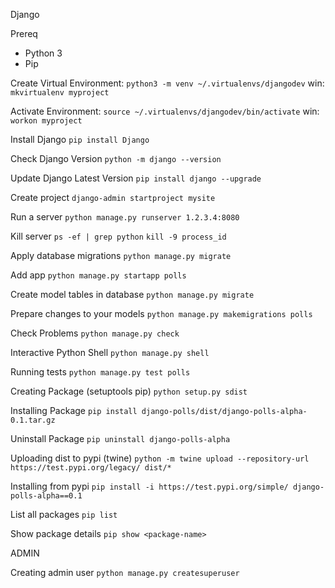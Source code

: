 Django

Prereq
- Python 3
- Pip

Create Virtual Environment:
    `python3 -m venv ~/.virtualenvs/djangodev`
    win: `mkvirtualenv myproject`

Activate Environment:
    `source ~/.virtualenvs/djangodev/bin/activate`
    win: `workon myproject`

Install Django
    `pip install Django`

Check Django Version
    `python -m django --version`

Update Django Latest Version
    `pip install django --upgrade`

Create project
    `django-admin startproject mysite`

Run a server
    `python manage.py runserver 1.2.3.4:8080`

Kill server
    `ps -ef | grep python`
    `kill -9 process_id`

Apply database migrations
    `python manage.py migrate`

Add app
    `python manage.py startapp polls`

Create model tables in database
    `python manage.py migrate`

Prepare changes to your models
    `python manage.py makemigrations polls`

Check Problems
    `python manage.py check`

Interactive Python Shell
    `python manage.py shell`

Running tests
    `python manage.py test polls`

Creating Package (setuptools pip)
    `python setup.py sdist`

Installing Package
    `pip install django-polls/dist/django-polls-alpha-0.1.tar.gz`

Uninstall Package
    `pip uninstall django-polls-alpha`

Uploading dist to pypi (twine)
    `python -m twine upload --repository-url https://test.pypi.org/legacy/ dist/*`

Installing from pypi
    `pip install -i https://test.pypi.org/simple/ django-polls-alpha==0.1`

List all packages
    `pip list`

Show package details
    `pip show <package-name>`


ADMIN

Creating admin user
    `python manage.py createsuperuser`